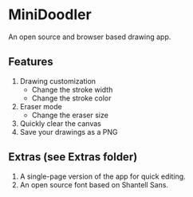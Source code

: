 # MiniDoodler
 An open source and browser based drawing app.

## Features
1. Drawing customization
    - Change the stroke width
    - Change the stroke color
2. Eraser mode
    - Change the eraser size
3. Quickly clear the canvas
4. Save your drawings as a PNG

## Extras (see Extras folder)
1. A single-page version of the app for quick editing.
2. An open source font based on Shantell Sans.